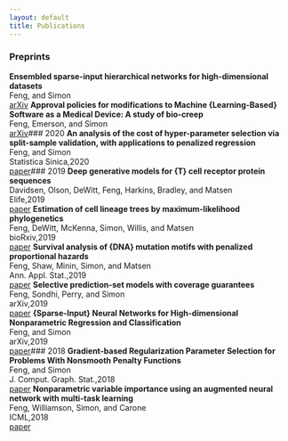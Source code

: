 ```yaml
---
layout: default
title: Publications
---
```


### Preprints
**Ensembled sparse-input hierarchical networks for high-dimensional datasets**<br />
Feng, and Simon<br />
[arXiv](http://arxiv.org/abs/2005.04834)
**Approval policies for modifications to Machine {Learning-Based} Software as a Medical Device: A study of bio-creep**<br />
Feng, Emerson, and Simon<br />
[arXiv](http://arxiv.org/abs/1912.12413)### 2020
**An analysis of the cost of hyper-parameter selection via split-sample validation, with applications to penalized regression**<br />
Feng, and Simon<br />
Statistica Sinica,2020<br />
[paper](http://www3.stat.sinica.edu.tw/ss_newpaper/SS-2017-0310_na.pdf)### 2019
**Deep generative models for {T} cell receptor protein sequences**<br />
Davidsen, Olson, DeWitt, Feng, Harkins, Bradley, and Matsen<br />
Elife,2019<br />
[paper](http://dx.doi.org/10.7554/eLife.46935)
**Estimation of cell lineage trees by maximum-likelihood phylogenetics**<br />
Feng, DeWitt, McKenna, Simon, Willis, and Matsen<br />
bioRxiv,2019<br />
[paper](https://www.biorxiv.org/content/10.1101/595215v1.full)
**Survival analysis of {DNA} mutation motifs with penalized proportional hazards**<br />
Feng, Shaw, Minin, Simon, and Matsen<br />
Ann. Appl. Stat.,2019<br />
[paper](https://projecteuclid.org/euclid.aoas/1560758446)
**Selective prediction-set models with coverage guarantees**<br />
Feng, Sondhi, Perry, and Simon<br />
arXiv,2019<br />
[paper](http://arxiv.org/abs/1906.05473)
**{Sparse-Input} Neural Networks for High-dimensional Nonparametric Regression and Classification**<br />
Feng, and Simon<br />
arXiv,2019<br />
[paper](http://arxiv.org/abs/1711.07592)### 2018
**Gradient-based Regularization Parameter Selection for Problems With Nonsmooth Penalty Functions**<br />
Feng, and Simon<br />
J. Comput. Graph. Stat.,2018<br />
[paper](https://doi.org/10.1080/10618600.2017.1390470)
**Nonparametric variable importance using an augmented neural network with multi-task learning**<br />
Feng, Williamson, Simon, and Carone<br />
ICML,2018<br />
[paper](http://proceedings.mlr.press/v80/feng18a.html)
